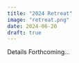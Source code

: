 ```yaml
---
title: "2024 Retreat"
image: "retreat.png"
date: 2024-06-20
draft: true
---
```


Details Forthcoming...